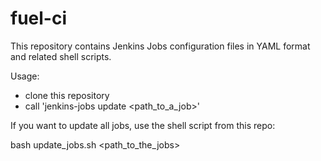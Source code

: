 fuel-ci
=======

This repository contains Jenkins Jobs configuration files in YAML format and related shell scripts.

Usage:

- clone this repository
- call 'jenkins-jobs update <path_to_a_job>'

If you want to update all jobs, use the shell script from this repo:

bash update_jobs.sh <path_to_the_jobs>
